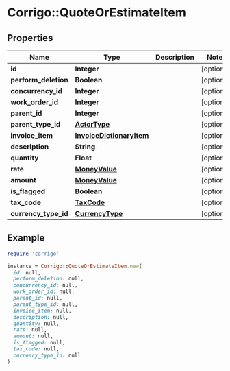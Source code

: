 # Corrigo::QuoteOrEstimateItem

## Properties

| Name | Type | Description | Notes |
| ---- | ---- | ----------- | ----- |
| **id** | **Integer** |  | [optional] |
| **perform_deletion** | **Boolean** |  | [optional] |
| **concurrency_id** | **Integer** |  | [optional] |
| **work_order_id** | **Integer** |  | [optional] |
| **parent_id** | **Integer** |  | [optional] |
| **parent_type_id** | [**ActorType**](ActorType.md) |  | [optional] |
| **invoice_item** | [**InvoiceDictionaryItem**](InvoiceDictionaryItem.md) |  | [optional] |
| **description** | **String** |  | [optional] |
| **quantity** | **Float** |  | [optional] |
| **rate** | [**MoneyValue**](MoneyValue.md) |  | [optional] |
| **amount** | [**MoneyValue**](MoneyValue.md) |  | [optional] |
| **is_flagged** | **Boolean** |  | [optional] |
| **tax_code** | [**TaxCode**](TaxCode.md) |  | [optional] |
| **currency_type_id** | [**CurrencyType**](CurrencyType.md) |  | [optional] |

## Example

```ruby
require 'corrigo'

instance = Corrigo::QuoteOrEstimateItem.new(
  id: null,
  perform_deletion: null,
  concurrency_id: null,
  work_order_id: null,
  parent_id: null,
  parent_type_id: null,
  invoice_item: null,
  description: null,
  quantity: null,
  rate: null,
  amount: null,
  is_flagged: null,
  tax_code: null,
  currency_type_id: null
)
```

